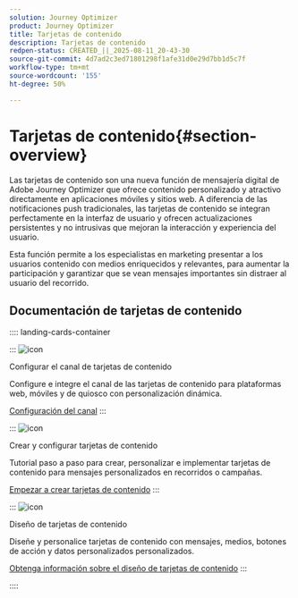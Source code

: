 ```yaml
---
solution: Journey Optimizer
product: Journey Optimizer
title: Tarjetas de contenido
description: Tarjetas de contenido
redpen-status: CREATED_||_2025-08-11_20-43-30
source-git-commit: 4d7ad2c3ed71801298f1afe31d0e29d7bb1d5c7f
workflow-type: tm+mt
source-wordcount: '155'
ht-degree: 50%

---
```



# Tarjetas de contenido{#section-overview}

Las tarjetas de contenido son una nueva función de mensajería digital de Adobe Journey Optimizer que ofrece contenido personalizado y atractivo directamente en aplicaciones móviles y sitios web. A diferencia de las notificaciones push tradicionales, las tarjetas de contenido se integran perfectamente en la interfaz de usuario y ofrecen actualizaciones persistentes y no intrusivas que mejoran la interacción y experiencia del usuario.

Esta función permite a los especialistas en marketing presentar a los usuarios contenido con medios enriquecidos y relevantes, para aumentar la participación y garantizar que se vean mensajes importantes sin distraer al usuario del recorrido.

## Documentación de tarjetas de contenido

:::: landing-cards-container

:::
![icon](https://cdn.experienceleague.adobe.com/icons/gear.svg?lang=es)

Configurar el canal de tarjetas de contenido

Configure e integre el canal de las tarjetas de contenido para plataformas web, móviles y de quiosco con personalización dinámica.

[Configuración del canal](configure-landing-page.md)
:::

:::
![icon](https://cdn.experienceleague.adobe.com/icons/circle-play.svg?lang=es)

Crear y configurar tarjetas de contenido

Tutorial paso a paso para crear, personalizar e implementar tarjetas de contenido para mensajes personalizados en recorridos o campañas.

[Empezar a crear tarjetas de contenido](../using/content-card/create-content-card.md)
:::

:::
![icon](https://cdn.experienceleague.adobe.com/icons/puzzle-piece.svg?lang=es)

Diseño de tarjetas de contenido

Diseñe y personalice tarjetas de contenido con mensajes, medios, botones de acción y datos personalizados personalizados.

[Obtenga información sobre el diseño de tarjetas de contenido](../using/content-card/design-content-card.md)
:::

::::

